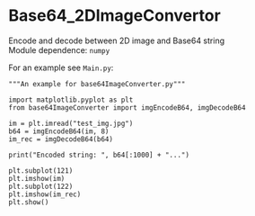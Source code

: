 # Base64_2DImageConvertor
Encode and decode between 2D image and Base64 string  
Module dependence: `numpy`

For an example see `Main.py`:

```
"""An example for base64ImageConverter.py"""

import matplotlib.pyplot as plt
from base64ImageConverter import imgEncodeB64, imgDecodeB64

im = plt.imread("test_img.jpg")
b64 = imgEncodeB64(im, 8)
im_rec = imgDecodeB64(b64)

print("Encoded string: ", b64[:1000] + "...")

plt.subplot(121)
plt.imshow(im)
plt.subplot(122)
plt.imshow(im_rec)
plt.show()
```
    
